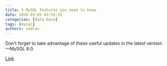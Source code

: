 ```yaml
---
title: 5 MySQL features you need to know 
date: 2020-03-05 03:55:53
categories: [data base]
tags: [mysql]
authors: sedlav
---
```


Don't forget to take advantage of these useful updates in the latest version—MySQL 8.0.

[Link](https://opensource.com/article/20/3/mysql-features)
